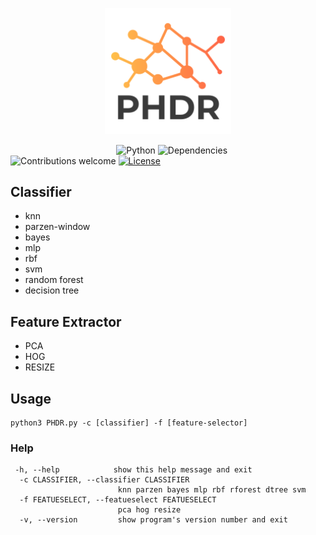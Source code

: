 <p align="center"><img width=40% src="https://github.com/ralireza/phdr/blob/master/media/logo.png"></p>

&nbsp;&nbsp;&nbsp;&nbsp;&nbsp;&nbsp;&nbsp;&nbsp;&nbsp;&nbsp;&nbsp;&nbsp;&nbsp;&nbsp;&nbsp;&nbsp;&nbsp;&nbsp;&nbsp;&nbsp;&nbsp;&nbsp;&nbsp;&nbsp;&nbsp;&nbsp;&nbsp;&nbsp;&nbsp;&nbsp;&nbsp;&nbsp;&nbsp;&nbsp;&nbsp;&nbsp;&nbsp;&nbsp;&nbsp;&nbsp;&nbsp;&nbsp;
![Python](https://img.shields.io/badge/python-v3.6+-blue.svg)
![Dependencies](https://img.shields.io/badge/dependencies-up%20to%20date-brightgreen.svg)
![Contributions welcome](https://img.shields.io/badge/contributions-welcome-orange.svg)
[![License](https://img.shields.io/github/license/ralireza/PHDR.svg)](https://opensource.org/licenses/MIT)

## Classifier
- knn
- parzen-window
- bayes
- mlp
- rbf
- svm
- random forest
- decision tree

## Feature Extractor
- PCA
- HOG
- RESIZE

## Usage
```
python3 PHDR.py -c [classifier] -f [feature-selector]
```

### Help
```
 -h, --help            show this help message and exit
  -c CLASSIFIER, --classifier CLASSIFIER
                        knn parzen bayes mlp rbf rforest dtree svm
  -f FEATUESELECT, --featueselect FEATUESELECT
                        pca hog resize
  -v, --version         show program's version number and exit
```
